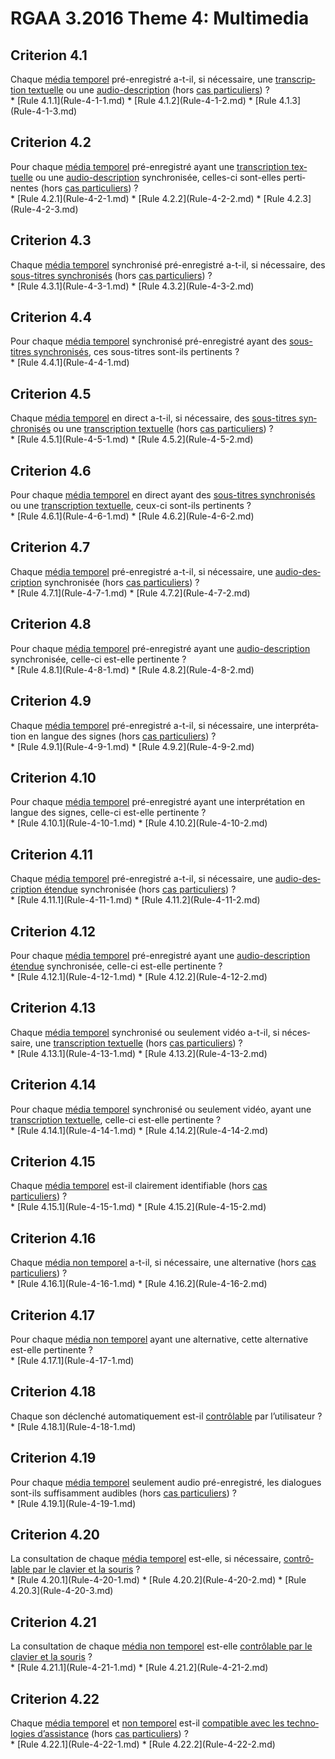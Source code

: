
# RGAA 3.2016 Theme 4: Multimedia

## Criterion 4.1
<div lang="fr">Chaque <a href="http://references.modernisation.gouv.fr/rgaa-accessibilite/2016/glossaire.html#mdia-temporel-type-son-vido-et-synchronis">m&#xE9;dia temporel</a> pr&#xE9;-enregistr&#xE9; a-t-il, si n&#xE9;cessaire, une <a href="http://references.modernisation.gouv.fr/rgaa-accessibilite/2016/glossaire.html#transcription-textuelle-media-temporel">transcription textuelle</a> ou une <a href="http://references.modernisation.gouv.fr/rgaa-accessibilite/2016/glossaire.html#audiodescription-synchronise-media-temporel">audio-description</a> (hors <a href="http://references.modernisation.gouv.fr/rgaa-accessibilite/2016/cas-particuliers.html#cp-4-1,4-2,4-3,4-5,4-7,4-9,4-11,4-13" title="Cas particuliers pour le crit&#xE8;re 4.2">cas particuliers</a>)&nbsp;?</div>
* [Rule 4.1.1](Rule-4-1-1.md)
* [Rule 4.1.2](Rule-4-1-2.md)
* [Rule 4.1.3](Rule-4-1-3.md)

## Criterion 4.2
<div lang="fr">Pour chaque <a href="http://references.modernisation.gouv.fr/rgaa-accessibilite/2016/glossaire.html#mdia-temporel-type-son-vido-et-synchronis">m&#xE9;dia temporel</a> pr&#xE9;-enregistr&#xE9; ayant une <a href="http://references.modernisation.gouv.fr/rgaa-accessibilite/2016/glossaire.html#transcription-textuelle-media-temporel">transcription textuelle</a> ou une <a href="http://references.modernisation.gouv.fr/rgaa-accessibilite/2016/glossaire.html#audiodescription-synchronise-media-temporel">audio-description</a> synchronis&#xE9;e, celles-ci sont-elles pertinentes (hors <a href="http://references.modernisation.gouv.fr/rgaa-accessibilite/2016/cas-particuliers.html#cp-4-1,4-2,4-3,4-5,4-7,4-9,4-11,4-13" title="Cas particuliers pour le crit&#xE8;re 4.2">cas particuliers</a>)&nbsp;?</div>
* [Rule 4.2.1](Rule-4-2-1.md)
* [Rule 4.2.2](Rule-4-2-2.md)
* [Rule 4.2.3](Rule-4-2-3.md)

## Criterion 4.3
<div lang="fr">Chaque <a href="http://references.modernisation.gouv.fr/rgaa-accessibilite/2016/glossaire.html#mdia-temporel-type-son-vido-et-synchronis">m&#xE9;dia temporel</a> synchronis&#xE9; pr&#xE9;-enregistr&#xE9; a-t-il, si n&#xE9;cessaire, des <a href="http://references.modernisation.gouv.fr/rgaa-accessibilite/2016/glossaire.html#soustitres-synchroniss-objet-multimdia">sous-titres synchronis&#xE9;s</a> (hors <a href="http://references.modernisation.gouv.fr/rgaa-accessibilite/2016/cas-particuliers.html#cp-4-1,4-2,4-3,4-5,4-7,4-9,4-11,4-13" title="Cas particuliers pour le crit&#xE8;re 4.3">cas particuliers</a>)&nbsp;?</div>
* [Rule 4.3.1](Rule-4-3-1.md)
* [Rule 4.3.2](Rule-4-3-2.md)

## Criterion 4.4
<div lang="fr">Pour chaque <a href="http://references.modernisation.gouv.fr/rgaa-accessibilite/2016/glossaire.html#mdia-temporel-type-son-vido-et-synchronis">m&#xE9;dia temporel</a> synchronis&#xE9; pr&#xE9;-enregistr&#xE9; ayant des <a href="http://references.modernisation.gouv.fr/rgaa-accessibilite/2016/glossaire.html#soustitres-synchroniss-objet-multimdia">sous-titres synchronis&#xE9;s</a>, ces sous-titres sont-ils pertinents&nbsp;?</div>
* [Rule 4.4.1](Rule-4-4-1.md)

## Criterion 4.5
<div lang="fr">Chaque <a href="http://references.modernisation.gouv.fr/rgaa-accessibilite/2016/glossaire.html#mdia-temporel-type-son-vido-et-synchronis">m&#xE9;dia temporel</a> en direct a-t-il, si n&#xE9;cessaire, des <a href="http://references.modernisation.gouv.fr/rgaa-accessibilite/2016/glossaire.html#soustitres-synchroniss-objet-multimdia">sous-titres synchronis&#xE9;s</a> ou une <a href="http://references.modernisation.gouv.fr/rgaa-accessibilite/2016/glossaire.html#transcription-textuelle-media-temporel">transcription textuelle</a> (hors <a href="http://references.modernisation.gouv.fr/rgaa-accessibilite/2016/cas-particuliers.html#cp-4-1,4-2,4-3,4-5,4-7,4-9,4-11,4-13" title="Cas particuliers pour le crit&#xE8;re 4.5">cas particuliers</a>)&nbsp;?</div>
* [Rule 4.5.1](Rule-4-5-1.md)
* [Rule 4.5.2](Rule-4-5-2.md)

## Criterion 4.6
<div lang="fr">Pour chaque <a href="http://references.modernisation.gouv.fr/rgaa-accessibilite/2016/glossaire.html#mdia-temporel-type-son-vido-et-synchronis">m&#xE9;dia temporel</a> en direct ayant des <a href="http://references.modernisation.gouv.fr/rgaa-accessibilite/2016/glossaire.html#soustitres-synchroniss-objet-multimdia">sous-titres synchronis&#xE9;s</a> ou une <a href="http://references.modernisation.gouv.fr/rgaa-accessibilite/2016/glossaire.html#transcription-textuelle-media-temporel">transcription textuelle</a>, ceux-ci sont-ils pertinents&nbsp;?</div>
* [Rule 4.6.1](Rule-4-6-1.md)
* [Rule 4.6.2](Rule-4-6-2.md)

## Criterion 4.7
<div lang="fr">Chaque <a href="http://references.modernisation.gouv.fr/rgaa-accessibilite/2016/glossaire.html#mdia-temporel-type-son-vido-et-synchronis">m&#xE9;dia temporel</a> pr&#xE9;-enregistr&#xE9; a-t-il, si n&#xE9;cessaire, une <a href="http://references.modernisation.gouv.fr/rgaa-accessibilite/2016/glossaire.html#audiodescription-synchronise-media-temporel">audio-description</a> synchronis&#xE9;e (hors <a href="http://references.modernisation.gouv.fr/rgaa-accessibilite/2016/cas-particuliers.html#cp-4-1,4-2,4-3,4-5,4-7,4-9,4-11,4-13" title="Cas particuliers pour le crit&#xE8;re 4.7">cas particuliers</a>)&nbsp;?</div>
* [Rule 4.7.1](Rule-4-7-1.md)
* [Rule 4.7.2](Rule-4-7-2.md)

## Criterion 4.8
<div lang="fr">Pour chaque <a href="http://references.modernisation.gouv.fr/rgaa-accessibilite/2016/glossaire.html#mdia-temporel-type-son-vido-et-synchronis">m&#xE9;dia temporel</a> pr&#xE9;-enregistr&#xE9; ayant une <a href="http://references.modernisation.gouv.fr/rgaa-accessibilite/2016/glossaire.html#audiodescription-synchronise-media-temporel">audio-description</a> synchronis&#xE9;e, celle-ci est-elle pertinente&nbsp;?</div>
* [Rule 4.8.1](Rule-4-8-1.md)
* [Rule 4.8.2](Rule-4-8-2.md)

## Criterion 4.9
<div lang="fr">Chaque <a href="http://references.modernisation.gouv.fr/rgaa-accessibilite/2016/glossaire.html#mdia-temporel-type-son-vido-et-synchronis">m&#xE9;dia temporel</a> pr&#xE9;-enregistr&#xE9; a-t-il, si n&#xE9;cessaire, une interpr&#xE9;tation en langue des signes (hors <a href="http://references.modernisation.gouv.fr/rgaa-accessibilite/2016/cas-particuliers.html#cp-4-1,4-2,4-3,4-5,4-7,4-9,4-11,4-13" title="Cas particuliers pour le crit&#xE8;re 4.9">cas particuliers</a>)&nbsp;?</div>
* [Rule 4.9.1](Rule-4-9-1.md)
* [Rule 4.9.2](Rule-4-9-2.md)

## Criterion 4.10
<div lang="fr">Pour chaque <a href="http://references.modernisation.gouv.fr/rgaa-accessibilite/2016/glossaire.html#mdia-temporel-type-son-vido-et-synchronis">m&#xE9;dia temporel</a> pr&#xE9;-enregistr&#xE9; ayant une interpr&#xE9;tation en langue des signes, celle-ci est-elle pertinente&nbsp;?</div>
* [Rule 4.10.1](Rule-4-10-1.md)
* [Rule 4.10.2](Rule-4-10-2.md)

## Criterion 4.11
<div lang="fr">Chaque <a href="http://references.modernisation.gouv.fr/rgaa-accessibilite/2016/glossaire.html#mdia-temporel-type-son-vido-et-synchronis">m&#xE9;dia temporel</a> pr&#xE9;-enregistr&#xE9; a-t-il, si n&#xE9;cessaire, une <a href="http://references.modernisation.gouv.fr/rgaa-accessibilite/2016/glossaire.html#audiodescription-tendue">audio-description &#xE9;tendue</a> synchronis&#xE9;e (hors <a href="http://references.modernisation.gouv.fr/rgaa-accessibilite/2016/cas-particuliers.html#cp-4-1,4-2,4-3,4-5,4-7,4-9,4-11,4-13" title="Cas particuliers pour le crit&#xE8;re 4.11">cas particuliers</a>)&nbsp;?</div>
* [Rule 4.11.1](Rule-4-11-1.md)
* [Rule 4.11.2](Rule-4-11-2.md)

## Criterion 4.12
<div lang="fr">Pour chaque <a href="http://references.modernisation.gouv.fr/rgaa-accessibilite/2016/glossaire.html#mdia-temporel-type-son-vido-et-synchronis">m&#xE9;dia temporel</a> pr&#xE9;-enregistr&#xE9; ayant une <a href="http://references.modernisation.gouv.fr/rgaa-accessibilite/2016/glossaire.html#audiodescription-tendue">audio-description &#xE9;tendue</a> synchronis&#xE9;e, celle-ci est-elle pertinente&nbsp;?</div>
* [Rule 4.12.1](Rule-4-12-1.md)
* [Rule 4.12.2](Rule-4-12-2.md)

## Criterion 4.13
<div lang="fr">Chaque <a href="http://references.modernisation.gouv.fr/rgaa-accessibilite/2016/glossaire.html#mdia-temporel-type-son-vido-et-synchronis">m&#xE9;dia temporel</a> synchronis&#xE9; ou seulement vid&#xE9;o a-t-il, si n&#xE9;cessaire, une <a href="http://references.modernisation.gouv.fr/rgaa-accessibilite/2016/glossaire.html#transcription-textuelle-media-temporel">transcription textuelle</a> (hors <a href="http://references.modernisation.gouv.fr/rgaa-accessibilite/2016/cas-particuliers.html#cp-4-1,4-2,4-3,4-5,4-7,4-9,4-11,4-13" title="Cas particuliers pour le crit&#xE8;re 4.13">cas particuliers</a>)&nbsp;?</div>
* [Rule 4.13.1](Rule-4-13-1.md)
* [Rule 4.13.2](Rule-4-13-2.md)

## Criterion 4.14
<div lang="fr">Pour chaque <a href="http://references.modernisation.gouv.fr/rgaa-accessibilite/2016/glossaire.html#mdia-temporel-type-son-vido-et-synchronis">m&#xE9;dia temporel</a> synchronis&#xE9; ou seulement vid&#xE9;o, ayant une <a href="http://references.modernisation.gouv.fr/rgaa-accessibilite/2016/glossaire.html#transcription-textuelle-media-temporel">transcription textuelle</a>, celle-ci est-elle pertinente&nbsp;?</div>
* [Rule 4.14.1](Rule-4-14-1.md)
* [Rule 4.14.2](Rule-4-14-2.md)

## Criterion 4.15
<div lang="fr">Chaque <a href="http://references.modernisation.gouv.fr/rgaa-accessibilite/2016/glossaire.html#mdia-temporel-type-son-vido-et-synchronis">m&#xE9;dia temporel</a> est-il clairement identifiable (hors <a href="http://references.modernisation.gouv.fr/rgaa-accessibilite/2016/cas-particuliers.html#cp-4-15" title="Cas particuliers pour le crit&#xE8;re 4.15">cas particuliers</a>)&nbsp;?</div>
* [Rule 4.15.1](Rule-4-15-1.md)
* [Rule 4.15.2](Rule-4-15-2.md)

## Criterion 4.16
<div lang="fr">Chaque <a href="http://references.modernisation.gouv.fr/rgaa-accessibilite/2016/glossaire.html#mdia-non-temporel">m&#xE9;dia non temporel</a> a-t-il, si n&#xE9;cessaire, une alternative (hors <a href="http://references.modernisation.gouv.fr/rgaa-accessibilite/2016/cas-particuliers.html#cp-4-16" title="Cas particuliers pour le crit&#xE8;re 4.16">cas particuliers</a>)&nbsp;?</div>
* [Rule 4.16.1](Rule-4-16-1.md)
* [Rule 4.16.2](Rule-4-16-2.md)

## Criterion 4.17
<div lang="fr">Pour chaque <a href="http://references.modernisation.gouv.fr/rgaa-accessibilite/2016/glossaire.html#mdia-non-temporel">m&#xE9;dia non temporel</a> ayant une alternative, cette alternative est-elle pertinente&nbsp;?</div>
* [Rule 4.17.1](Rule-4-17-1.md)

## Criterion 4.18
<div lang="fr">Chaque son d&#xE9;clench&#xE9; automatiquement est-il <a href="http://references.modernisation.gouv.fr/rgaa-accessibilite/2016/glossaire.html#controle-son">contr&#xF4;lable</a> par l&#x2019;utilisateur&nbsp;?</div>
* [Rule 4.18.1](Rule-4-18-1.md)

## Criterion 4.19
<div lang="fr">Pour chaque <a href="http://references.modernisation.gouv.fr/rgaa-accessibilite/2016/glossaire.html#mdia-temporel-type-son-vido-et-synchronis">m&#xE9;dia temporel</a> seulement audio pr&#xE9;-enregistr&#xE9;, les dialogues sont-ils suffisamment audibles (hors <a href="http://references.modernisation.gouv.fr/rgaa-accessibilite/2016/cas-particuliers.html#cp-4-19" title="Cas particuliers pour le crit&#xE8;re 4.19">cas particuliers</a>)&nbsp;?</div>
* [Rule 4.19.1](Rule-4-19-1.md)

## Criterion 4.20
<div lang="fr">La consultation de chaque <a href="http://references.modernisation.gouv.fr/rgaa-accessibilite/2016/glossaire.html#mdia-temporel-type-son-vido-et-synchronis">m&#xE9;dia temporel</a> est-elle, si n&#xE9;cessaire, <a href="http://references.modernisation.gouv.fr/rgaa-accessibilite/2016/glossaire.html#accessible-et-activable-par-le-clavier-et-la-souris">contr&#xF4;lable par le clavier et la souris</a>&nbsp;?</div>
* [Rule 4.20.1](Rule-4-20-1.md)
* [Rule 4.20.2](Rule-4-20-2.md)
* [Rule 4.20.3](Rule-4-20-3.md)

## Criterion 4.21
<div lang="fr">La consultation de chaque <a href="http://references.modernisation.gouv.fr/rgaa-accessibilite/2016/glossaire.html#mdia-non-temporel">m&#xE9;dia non temporel</a> est-elle <a href="http://references.modernisation.gouv.fr/rgaa-accessibilite/2016/glossaire.html#accessible-et-activable-par-le-clavier-et-la-souris">contr&#xF4;lable par le clavier et la souris</a>&nbsp;?</div>
* [Rule 4.21.1](Rule-4-21-1.md)
* [Rule 4.21.2](Rule-4-21-2.md)

## Criterion 4.22
<div lang="fr">Chaque <a href="http://references.modernisation.gouv.fr/rgaa-accessibilite/2016/glossaire.html#mdia-temporel-type-son-vido-et-synchronis">m&#xE9;dia temporel</a> et <a href="http://references.modernisation.gouv.fr/rgaa-accessibilite/2016/glossaire.html#mdia-non-temporel">non temporel</a> est-il <a href="http://references.modernisation.gouv.fr/rgaa-accessibilite/2016/glossaire.html#compatible-avec-les-technologies-dassistance">compatible avec les technologies d&#x2019;assistance</a> (hors <a href="http://references.modernisation.gouv.fr/rgaa-accessibilite/2016/cas-particuliers.html#cp-4-22" title="Cas particuliers pour le crit&#xE8;re 4.22">cas particuliers</a>)&nbsp;?</div>
* [Rule 4.22.1](Rule-4-22-1.md)
* [Rule 4.22.2](Rule-4-22-2.md)


